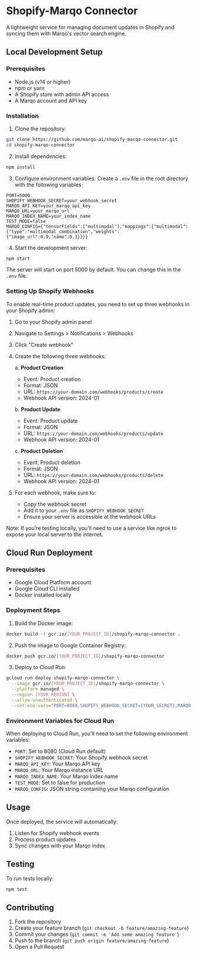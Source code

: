 # Shopify-Marqo Connector

A lightweight service for managing document updates in Shopify and syncing them with Marqo's vector search engine.

## Local Development Setup

### Prerequisites
- Node.js (v14 or higher)
- npm or yarn
- A Shopify store with admin API access
- A Marqo account and API key

### Installation

1. Clone the repository:
```bash
git clone https://github.com/marqo-ai/shopify-marqo-connector.git
cd shopify-marqo-connector
```

2. Install dependencies:
```bash
npm install
```

3. Configure environment variables:
Create a `.env` file in the root directory with the following variables:
```env
PORT=5000
SHOPIFY_WEBHOOK_SECRET=your_webhook_secret
MARQO_API_KEY=your_marqo_api_key
MARQO_URL=your_marqo_url
MARQO_INDEX_NAME=your_index_name
TEST_MODE=false
MARQO_CONFIG={"tensorFields":["multimodal"],"mappings":{"multimodal":{"type":"multimodal_combination","weights":{"image_url":0.9,"name":0.1}}}}
```

4. Start the development server:
```bash
npm start
```

The server will start on port 5000 by default. You can change this in the `.env` file.

### Setting Up Shopify Webhooks

To enable real-time product updates, you need to set up three webhooks in your Shopify admin:

1. Go to your Shopify admin panel
2. Navigate to Settings > Notifications > Webhooks
3. Click "Create webhook"
4. Create the following three webhooks:

   a. **Product Creation**
   - Event: Product creation
   - Format: JSON
   - URL: `https://your-domain.com/webhooks/products/create`
   - Webhook API version: 2024-01

   b. **Product Update**
   - Event: Product update
   - Format: JSON
   - URL: `https://your-domain.com/webhooks/products/update`
   - Webhook API version: 2024-01

   c. **Product Deletion**
   - Event: Product deletion
   - Format: JSON
   - URL: `https://your-domain.com/webhooks/products/delete`
   - Webhook API version: 2024-01

5. For each webhook, make sure to:
   - Copy the webhook secret
   - Add it to your `.env` file as `SHOPIFY_WEBHOOK_SECRET`
   - Ensure your server is accessible at the webhook URLs

Note: If you're testing locally, you'll need to use a service like ngrok to expose your local server to the internet.

## Cloud Run Deployment

### Prerequisites
- Google Cloud Platform account
- Google Cloud CLI installed
- Docker installed locally

### Deployment Steps

1. Build the Docker image:
```bash
docker build -t gcr.io/[YOUR_PROJECT_ID]/shopify-marqo-connector .
```

2. Push the image to Google Container Registry:
```bash
docker push gcr.io/[YOUR_PROJECT_ID]/shopify-marqo-connector
```

3. Deploy to Cloud Run:
```bash
gcloud run deploy shopify-marqo-connector \
  --image gcr.io/[YOUR_PROJECT_ID]/shopify-marqo-connector \
  --platform managed \
  --region [YOUR_REGION] \
  --allow-unauthenticated \
  --set-env-vars="PORT=8080,SHOPIFY_WEBHOOK_SECRET=[YOUR_SECRET],MARQO_API_KEY=[YOUR_KEY],MARQO_URL=[YOUR_URL],MARQO_INDEX_NAME=[YOUR_INDEX],TEST_MODE=false,MARQO_CONFIG={\"tensorFields\":[\"multimodal\"],\"mappings\":{\"multimodal\":{\"type\":\"multimodal_combination\",\"weights\":{\"image_url\":0.9,\"name\":0.1}}}}"
```

### Environment Variables for Cloud Run

When deploying to Cloud Run, you'll need to set the following environment variables:
- `PORT`: Set to 8080 (Cloud Run default)
- `SHOPIFY_WEBHOOK_SECRET`: Your Shopify webhook secret
- `MARQO_API_KEY`: Your Marqo API key
- `MARQO_URL`: Your Marqo instance URL
- `MARQO_INDEX_NAME`: Your Marqo index name
- `TEST_MODE`: Set to false for production
- `MARQO_CONFIG`: JSON string containing your Marqo configuration

## Usage

Once deployed, the service will automatically:
1. Listen for Shopify webhook events
2. Process product updates
3. Sync changes with your Marqo index

## Testing

To run tests locally:
```bash
npm test
```

## Contributing

1. Fork the repository
2. Create your feature branch (`git checkout -b feature/amazing-feature`)
3. Commit your changes (`git commit -m 'Add some amazing feature'`)
4. Push to the branch (`git push origin feature/amazing-feature`)
5. Open a Pull Request
